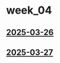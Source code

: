 # week_04 <!-- markmap: foldAll -->
## [2025-03-26](2025-03-26/2025-03-26.html)
## [2025-03-27](2025-03-27/2025-03-27.html)
